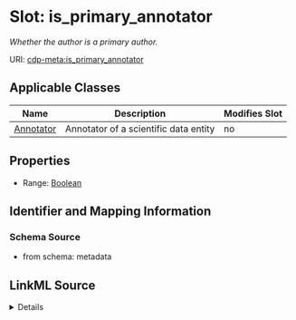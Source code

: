 

# Slot: is_primary_annotator


_Whether the author is a primary author._



URI: [cdp-meta:is_primary_annotator](metadatais_primary_annotator)



<!-- no inheritance hierarchy -->





## Applicable Classes

| Name | Description | Modifies Slot |
| --- | --- | --- |
| [Annotator](Annotator.md) | Annotator of a scientific data entity |  no  |







## Properties

* Range: [Boolean](Boolean.md)





## Identifier and Mapping Information







### Schema Source


* from schema: metadata




## LinkML Source

<details>
```yaml
name: is_primary_annotator
description: Whether the author is a primary author.
from_schema: metadata
exact_mappings:
- cdp-common:author_primary_author_status
rank: 1000
alias: is_primary_annotator
owner: Annotator
domain_of:
- Annotator
range: boolean
inlined: true
inlined_as_list: true

```
</details>